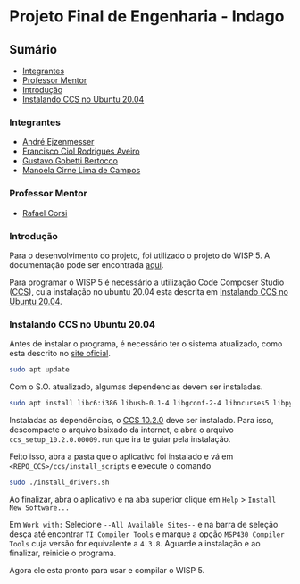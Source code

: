 # Projeto Final de Engenharia - Indago

## Sumário
* [Integrantes](#integrantes)
* [Professor Mentor](#professor-mentor)
* [Introdução](#introdução)
* [Instalando CCS no Ubuntu 20.04](#instalando-ccs-no-ubuntu-20.04)

### Integrantes
* [André Ejzenmesser](https://github.com/decoejz)
* [Francisco Ciol Rodrigues Aveiro](https://github.com/franciol)
* [Gustavo Gobetti Bertocco](https://github.com/GustavoGB)
* [Manoela Cirne Lima de Campos](https://github.com/manucirne)

### Professor Mentor
* [Rafael Corsi](https://github.com/rafaelcorsi)

### Introdução
Para o desenvolvimento do projeto, foi utilizado o projeto do WISP 5. A documentação pode ser encontrada [aqui](https://sites.google.com/uw.edu/wisp-wiki/wisp5).

Para programar o WISP 5 é necessário a utilização Code Composer Studio ([CCS](https://software-dl.ti.com/ccs/esd/documents/ccs_downloads.html)), cuja instalação no ubuntu 20.04 esta descrita em [Instalando CCS no Ubuntu 20.04](#instalando-ccs-no-ubuntu-20.04).

### Instalando CCS no Ubuntu 20.04

Antes de instalar o programa, é necessário ter o sistema atualizado, como esta descrito no [site oficial](https://software-dl.ti.com/ccs/esd/documents/ccsv10_linux_host_support.html).

```BASH
sudo apt update
```

Com o S.O. atualizado, algumas dependencias devem ser instaladas.

```BASH
sudo apt install libc6:i386 libusb-0.1-4 libgconf-2-4 libncurses5 libpython2.7 libtinfo5
```

Instaladas as dependências, o [CCS 10.2.0](https://software-dl.ti.com/ccs/esd/documents/ccs_downloads.html) deve ser instalado. Para isso, descompacte o arquivo baixado da internet, e abra o arquivo `ccs_setup_10.2.0.00009.run` que ira te guiar pela instalação.

Feito isso, abra a pasta que o aplicativo foi instalado e vá em `<REPO_CCS>/ccs/install_scripts` e execute o comando

```BASH
sudo ./install_drivers.sh
```

Ao finalizar, abra o aplicativo e na aba superior clique em `Help` > `Install New Software...`

Em `Work with:` Selecione `--All Available Sites--` e na barra de seleção desça até encontrar `TI Compiler Tools` e marque a opção `MSP430 Compiler Tools` cuja versão for equivalente a `4.3.8`. Aguarde a instalação e ao finalizar, reinicie o programa.

Agora ele esta pronto para usar e compilar o WISP 5.